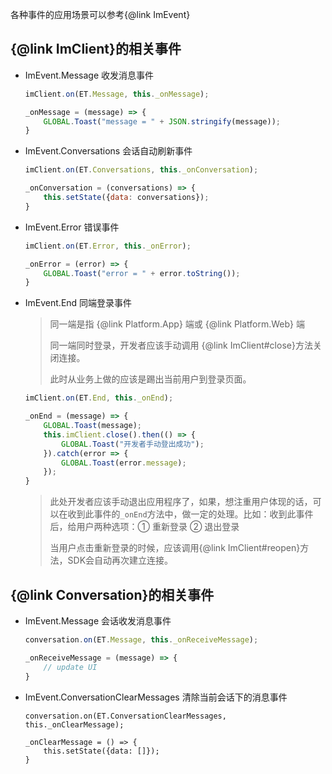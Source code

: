 各种事件的应用场景可以参考{@link ImEvent}

## {@link ImClient}的相关事件

* ImEvent.Message 收发消息事件

  ```javascript
  imClient.on(ET.Message, this._onMessage);

  _onMessage = (message) => {
      GLOBAL.Toast("message = " + JSON.stringify(message));
  }
  ```

* ImEvent.Conversations 会话自动刷新事件

  ```javascript
  imClient.on(ET.Conversations, this._onConversation);

  _onConversation = (conversations) => {
      this.setState({data: conversations});
  }
  ```


* ImEvent.Error 错误事件

  ```javascript
  imClient.on(ET.Error, this._onError);

  _onError = (error) => {
      GLOBAL.Toast("error = " + error.toString());
  }
  ```

- ImEvent.End 同端登录事件

  > 同一端是指 {@link Platform.App} 端或 {@link Platform.Web} 端
  >
  > 同一端同时登录，开发者应该手动调用 {@link ImClient#close}方法关闭连接。
  >
  > 此时从业务上做的应该是踢出当前用户到登录页面。

  ```javascript
  imClient.on(ET.End, this._onEnd);

  _onEnd = (message) => {
      GLOBAL.Toast(message);
      this.imClient.close().then(() => {
          GLOBAL.Toast("开发者手动登出成功");
      }).catch(error => {
          GLOBAL.Toast(error.message);
      });
  }

  ```


  > 此处开发者应该手动退出应用程序了，如果，想注重用户体现的话，可以在收到此事件的`_onEnd`方法中，做一定的处理。比如：收到此事件后，给用户两种选项：① 重新登录 ② 退出登录
  >
  > 当用户点击重新登录的时候，应该调用{@link ImClient#reopen}方法，SDK会自动再次建立连接。

## {@link Conversation}的相关事件

- ImEvent.Message 会话收发消息事件

  ```javascript
  conversation.on(ET.Message, this._onReceiveMessage);

  _onReceiveMessage = (message) => {
      // update UI
  }
  ```

- ImEvent.ConversationClearMessages 清除当前会话下的消息事件

  ```
  conversation.on(ET.ConversationClearMessages, this._onClearMessage);

  _onClearMessage = () => {
      this.setState({data: []});
  }
  ```